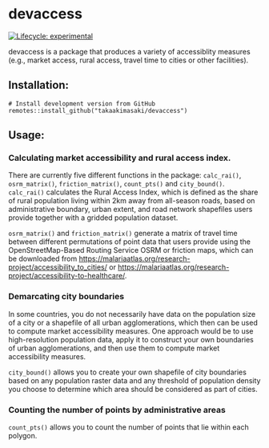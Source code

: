 # devaccess

<!-- badges: start -->

[![Lifecycle:
experimental](https://img.shields.io/badge/lifecycle-experimental-orange.svg)](https://www.tidyverse.org/lifecycle/#experimental)
<!-- badges: end -->

devaccess is a package that produces a variety of accessiblity measures (e.g., market access, rural access, travel time to cities or other facilities).

## Installation:

    # Install development version from GitHub
    remotes::install_github("takaakimasaki/devaccess")

## Usage:
### Calculating market accessibility and rural access index.
There are currently five different functions in the package: `calc_rai()`, `osrm_matrix()`, `friction_matrix()`, `count_pts()` and `city_bound()`. `calc_rai()` calculates the Rural Access Index, which is defined as the share of rural population living within 2km away from all-season roads, based on administrative boundary, urban extent, and road network shapefiles users provide together with a gridded population dataset. 

`osrm_matrix()` and `friction_matrix()` generate a matrix of travel time between different permutations of point data that users provide using the OpenStreetMap-Based Routing Service OSRM or friction maps, which can be downloaded from https://malariaatlas.org/research-project/accessibility_to_cities/ or https://malariaatlas.org/research-project/accessibility-to-healthcare/.

### Demarcating city boundaries
In some countries, you do not necessarily have data on the population size of a city or a shapefile of all urban agglomerations, which then can be used to compute market accessibility measures. One approach would be to use high-resolution population data, apply it to construct your own boundaries of urban agglomerations, and then use them to compute market accessibility measures. 

`city_bound()` allows you to create your own shapefile of city boundaries based on any population raster data and any threshold of population density you choose to determine which area should be considered as part of cities. 

### Counting the number of points by administrative areas
`count_pts()` allows you to count the number of points that lie within each polygon. 
